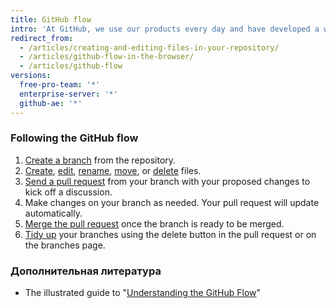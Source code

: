 ```yaml
---
title: GitHub flow
intro: 'At GitHub, we use our products every day and have developed a workflow to collaborate on projects. To make it work for teams regardless of their size or technical expertise, we made sure each step in our workflow can be completed within a web-based interface.'
redirect_from:
  - /articles/creating-and-editing-files-in-your-repository/
  - /articles/github-flow-in-the-browser/
  - /articles/github-flow
versions:
  free-pro-team: '*'
  enterprise-server: '*'
  github-ae: '*'
---
```


### Following the GitHub flow

1. [Create a branch](/articles/creating-and-deleting-branches-within-your-repository) from the repository.
2. [Create](/articles/creating-new-files), [edit](/articles/editing-files), [rename](/articles/renaming-a-file), [move](/articles/moving-a-file-to-a-new-location), or [delete](/github/managing-files-in-a-repository/deleting-files-in-a-repository) files.
3. [Send a pull request](/articles/creating-a-pull-request) from your branch with your proposed changes to kick off a discussion.
4. Make changes on your branch as needed. Your pull request will update automatically.
5. [Merge the pull request](/articles/merging-a-pull-request) once the branch is ready to be merged.
6. [Tidy up](/articles/deleting-unused-branches) your branches using the delete button in the pull request or on the branches page.

### Дополнительная литература

- The illustrated guide to "[Understanding the GitHub Flow](https://guides.github.com/introduction/flow/)"
